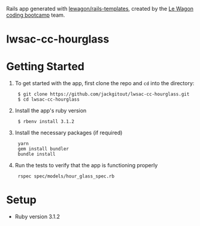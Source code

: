 Rails app generated with [lewagon/rails-templates](https://github.com/lewagon/rails-templates), created by the [Le Wagon coding bootcamp](https://www.lewagon.com) team.
# lwsac-cc-hourglass

# Getting Started
  
1. To get started with the app, first clone the repo and <code>cd</code> into the directory:
  
        $ git clone https://github.com/jackgitout/lwsac-cc-hourglass.git
        $ cd lwsac-cc-hourglass
        
2. Install the app's ruby version

        $ rbenv install 3.1.2

3. Install the necessary packages (if required)

        yarn
        gem install bundler
        bundle install
        
4. Run the tests to verify that the app is functioning properly

        rspec spec/models/hour_glass_spec.rb

# Setup

* Ruby version 3.1.2
